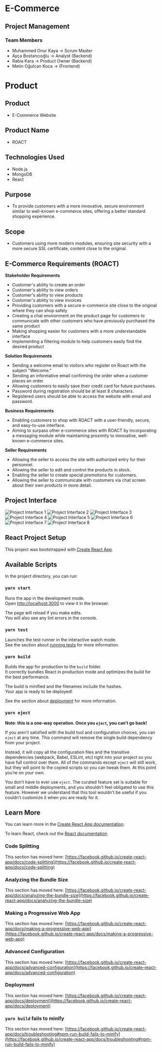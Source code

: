 # E-Commerce

## Project Management

### Team Members

- Muhammed Onur Kaya -> Scrum Master
- Ayça Bostancıoğlu -> Analyst (Backend)
- Rabia Kara -> Product Owner (Backend)
- Metin Oğulcan Koca -> (Frontend)

# Product
## Product

- E-Commerce Website

## Product Name

- ROACT

## Technologies Used

- Node.js
- MongoDB
- React

## Purpose

- To provide customers with a more innovative, secure environment similar to well-known e-commerce sites, offering a better standard shopping experience.

## Scope

- Customers using more modern modules, ensuring site security with a more secure SSL certificate, content close to the original.
  
## E-Commerce Requirements (ROACT)

**Stakeholder Requirements**
- Customer's ability to create an order
- Customer's ability to view orders
- Customer's ability to view products
- Customer's ability to view invoices
- Providing customers with a secure e-commerce site close to the original where they can shop safely
- Creating a chat environment on the product page for customers to communicate with other customers who have previously purchased the same product
- Making shopping easier for customers with a more understandable interface
- Implementing a filtering module to help customers easily find the desired product

**Solution Requirements**
- Sending a welcome email to visitors who register on Roact with the subject "Welcome."
- Sending an informative email confirming the order when a customer places an order.
- Allowing customers to easily save their credit card for future purchases.
- Password during registration should be at least 8 characters.
- Registered users should be able to access the website with email and password.

**Business Requirements**
- Enabling customers to shop with ROACT with a user-friendly, secure, and easy-to-use interface.
- Aiming to surpass other e-commerce sites with ROACT by incorporating a messaging module while maintaining proximity to innovative, well-known e-commerce sites.

**Seller Requirements**
- Allowing the seller to access the site with authorized entry for their personnel.
- Allowing the seller to edit and control the products in stock.
- Enabling the seller to create special promotions for customers.
- Allowing the seller to communicate with customers via chat screen about their own products in more detail.

## Project Interface

![Project Interface 1](https://user-images.githubusercontent.com/100594545/216579656-1b378cb7-6d44-42d7-80fa-8f9a4969a7f1.jpeg)
![Project Interface 2](https://user-images.githubusercontent.com/100594545/216579654-af1a5f2b-6825-4d40-bd59-416de8fabd70.jpeg)
![Project Interface 3](https://user-images.githubusercontent.com/100594545/216581026-07ebdf57-a63c-4597-bfb4-04ab6c22fb13.jpeg)
![Project Interface 4](https://user-images.githubusercontent.com/100594545/216579648-5a2668bd-49a9-4113-aa30-3fa47301499e.jpeg)
![Project Interface 5](https://user-images.githubusercontent.com/100594545/216579659-07b23f0b-e56e-4746-b0d4-5127f2da3529.jpeg)
![Project Interface 6](https://user-images.githubusercontent.com/100594545/216579673-d5368fe9-6d59-41f6-9c11-5ce4f2aa6101.jpeg)
![Project Interface 7](https://user-images.githubusercontent.com/100594545/216579672-5f5c2a68-300d-46a8-afc2-84124c038dc2.jpeg)
![Project Interface 8](https://user-images.githubusercontent.com/100594545/216579668-cffaa93e-c354-4f60-b795-1b34d4b3d83e.jpeg)

## React Project Setup

This project was bootstrapped with [Create React App](https://github.com/facebook/create-react-app).

## Available Scripts

In the project directory, you can run:

### `yarn start`

Runs the app in the development mode.\
Open [http://localhost:3000](http://localhost:3000) to view it in the browser.

The page will reload if you make edits.\
You will also see any lint errors in the console.

### `yarn test`

Launches the test runner in the interactive watch mode.\
See the section about [running tests](https://facebook.github.io/create-react-app/docs/running-tests) for more information.

### `yarn build`

Builds the app for production to the `build` folder.\
It correctly bundles React in production mode and optimizes the build for the best performance.

The build is minified and the filenames include the hashes.\
Your app is ready to be deployed!

See the section about [deployment](https://facebook.github.io/create-react-app/docs/deployment) for more information.

### `yarn eject`

**Note: this is a one-way operation. Once you `eject`, you can’t go back!**

If you aren’t satisfied with the build tool and configuration choices, you can `eject` at any time. This command will remove the single build dependency from your project.

Instead, it will copy all the configuration files and the transitive dependencies (webpack, Babel, ESLint, etc) right into your project so you have full control over them. All of the commands except `eject` will still work, but they will point to the copied scripts so you can tweak them. At this point you’re on your own.

You don’t have to ever use `eject`. The curated feature set is suitable for small and middle deployments, and you shouldn’t feel obligated to use this feature. However we understand that this tool wouldn’t be useful if you couldn’t customize it when you are ready for it.

## Learn More

You can learn more in the [Create React App documentation](https://facebook.github.io/create-react-app/docs/getting-started).

To learn React, check out the [React documentation](https://reactjs.org/).

### Code Splitting

This section has moved here: [https://facebook.github.io/create-react-app/docs/code-splitting](https://facebook.github.io/create-react-app/docs/code-splitting)

### Analyzing the Bundle Size

This section has moved here: [https://facebook.github.io/create-react-app/docs/analyzing-the-bundle-size](https://facebook.github.io/create-react-app/docs/analyzing-the-bundle-size)

### Making a Progressive Web App

This section has moved here: [https://facebook.github.io/create-react-app/docs/making-a-progressive-web-app](https://facebook.github.io/create-react-app/docs/making-a-progressive-web-app)

### Advanced Configuration

This section has moved here: [https://facebook.github.io/create-react-app/docs/advanced-configuration](https://facebook.github.io/create-react-app/docs/advanced-configuration)

### Deployment

This section has moved here: [https://facebook.github.io/create-react-app/docs/deployment](https://facebook.github.io/create-react-app/docs/deployment)

### `yarn build` fails to minify

This section has moved here: [https://facebook.github.io/create-react-app/docs/troubleshooting#npm-run-build-fails-to-minify](https://facebook.github.io/create-react-app/docs/troubleshooting#npm-run-build-fails-to-minify)
